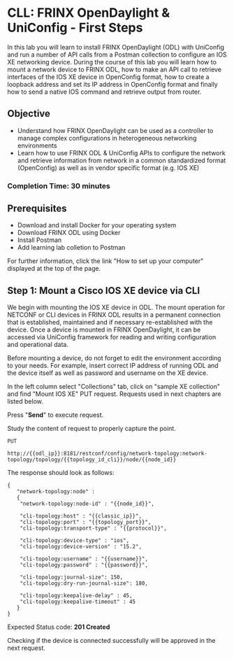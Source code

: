 # CLL: FRINX OpenDaylight & UniConfig - First Steps

In this lab you will learn to install FRINX OpenDaylight (ODL) with UniConfig and run a number of API calls from a Postman collection to configure an IOS XE networking device. During the course of this lab you will learn how to mount a network device to FRINX ODL, how to make an API call to retrieve  interfaces of the IOS XE device in OpenConfig format, how to create a loopback address and set its IP address in OpenConfig format and finally how to send a native IOS command and retrieve output from router.

## Objective

* Understand how FRINX OpenDaylight can be used as a controller to manage complex configurations in heterogeneous networking environments
* Learn how to use FRINX ODL & UniConfig APIs to configure the network and retrieve information from  network in a common standardized format (OpenConfig) as well as in vendor specific format (e.g. IOS XE)

### Completion Time: 30 minutes

## Prerequisites

* Download and install Docker for your operating system
* Download FRINX ODL using Docker
* Install Postman
* Add learning lab colletion to Postman

For further information, click the link "How to set up your computer" displayed at the top of the page.

## Step 1: Mount a Cisco IOS XE device via CLI

We begin with mounting the IOS XE device in ODL. The mount operation for NETCONF or CLI devices in FRINX ODL results in a permanent connection that is established, maintained and if necessary re-established with the device. Once a device is mounted in FRINX OpenDaylight, it can be accessed via  UniConfig framework for reading and writing configuration and operational data.

Before mounting a device, do not forget to edit the environment according to your needs. For example, insert correct IP address of running ODL and the device itself as well as password and username on the XE device.

In the left column select "Collections" tab, click on "sample XE collection" and find "Mount IOS XE" PUT request. Requests used in next chapters are listed below.

Press "**Send**" to execute request.

Study the content of request to properly capture the point. 

```
PUT

http://{{odl_ip}}:8181/restconf/config/network-topology:network-topology/topology/{{topology_id_cli}}/node/{{node_id}}

```

The response should look as follows:

```
{
   "network-topology:node" :
   {
 	"network-topology:node-id" : "{{node_id}}",  	

	"cli-topology:host" : "{{classic_ip}}",
 	"cli-topology:port" : "{{topology_port}}",
 	"cli-topology:transport-type" : "{{protocol}}",  	

	"cli-topology:device-type" : "ios",
 	"cli-topology:device-version" : "15.2",  	

	"cli-topology:username" : "{{username}}",  
 	"cli-topology:password" : "{{password}}",  	

	"cli-topology:journal-size": 150,  
 	"cli-topology:dry-run-journal-size": 180,  	

	"cli-topology:keepalive-delay" : 45,  
 	"cli-topology:keepalive-timeout" : 45  
   }
}

```
Expected Status code: **201 Created**

Checking if the device is connected successfully will be approved in the next request. 
